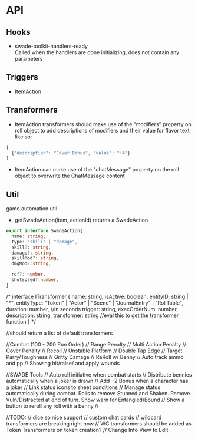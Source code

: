 # API

## Hooks  
- swade-toolkit-handlers-ready  
  Called when the handlers are done initializing, does not contain any parameters

## Triggers
- ItemAction

## Transformers 
- ItemAction transformers should make use of the "modifiers" property on roll object to add descriptions of modifiers and their value for flavor text like so:
```js
[
  {"description": "Cover Bonus", "value": "+4"}
]
```
- ItemAction can make use of the "chatMessage" property on the roll object to overwrite the ChatMessage content

## Util
game.automation.util
  - getSwadeAction(item, actionId) returns a SwadeAction
  ```ts
  export interface SwadeAction{
    name: string,
    type: "skill" | "damage",
    skill?: string,
    damage?: string,
    skillMod?: string,
    dmgMod?:string,

    rof?: number, 
    shotsUsed?:number,
  }
  ```


/*
interface ITransformer {
  name: string,
  isActive: boolean,
  entityID: string | "*",
  entityType: "Token" | "Actor" | "Scene" | "JournalEntry" | "RollTable",
  duration: number, //in seconds
  trigger: string,
  execOrderNum: number,
  description: string,
  transformer: string //eval this to get the transformer function
}
*/


//should return a list of default transformers

//Combat (100 - 200 Run Order)
// Range Penalty
// Multi Action Penalty
// Cover Penalty
// Recoil
// Unstable Platform
// Double Tap Edge
// Target Parry/Toughness
// Gritty Damage
// ReRoll w/ Benny
// Auto track ammo and pp
// Showing hit/raise/ and apply wounds

//SWADE Tools
// Auto roll initiative when combat starts
// Distribute bennies automatically when a joker is drawn
// Add +2 Bonus when a character has a joker
// Link status icons to sheet conditions
// Manage status automatically during combat. Rolls to remove Stunned and Shaken. Remove Vuln/Distracted at end of turn. Show warn for Entangled/Bound
// Show a button to reroll any roll with a benny
// 


//TODO:
// dice so nice support
// custom chat cards 
// wildcard transformers are breaking right now
// WC transformers should be added as Token Transformers on token creation?
// Change Info View to Edit